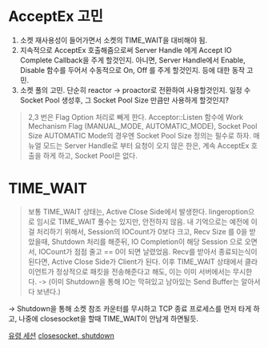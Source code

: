 # AcceptEx 고민

1. 소켓 재사용성이 들어가면서 소켓의 TIME_WAIT을 대비해야 됨.
2. 지속적으로 AcceptEx 호출해줌으로써 Server Handle 에게 Accept IO Complete Callback을 주게 할것인지. 아니면, Server Handle에서 Enable, Disable 함수를 두어서 수동적으로 On, Off 를 주게 할것인지. 등에 대한 동작 고민.
3. 소켓 풀의 고민. 단순히 reactor -> proactor로 전환하여 사용할것인지. 일정 수 Socket Pool 생성후, 그 Socket Pool Size 만큼만 사용하게 할것인지?

> 2,3 번은 Flag Option 처리로 빼게 한다.
> Acceptor::Listen 함수에  Work Mechanism Flag (MANUAL_MODE, AUTOMATIC_MODE), Socket Pool Size
> AUTOMATIC Mode의 경우엔 Socket Pool Size 정의는 필수로 하자.
> 매뉴얼 모드는 Server Handle로 부터 요청이 오지 않은 한은, 계속 AcceptEx 호출을 하게 하고, Socket Pool은 없다.


# TIME_WAIT 

> 보통 TIME_WAIT 상태는, Active Close Side에서 발생한다. lingeroption으로 임시로 TIME_WAIT 풀수는 있지만, 안전하지 않음.
> 내 기억으로는 예전에 이걸 처리하기 위해서, Session의 IOCount가 0보다 크고, Recv Size 를 0을 받았을때, Shutdown 처리를 해준뒤, IO Completion이 해당 Session 으로 오면서, IOCount가 점점 줄고 == 0이 되면 날렸었음.
> Recv를 받아서 종료되는식이 된다면, Active Close Side가 Client가 된다. 이후 TIME_WAIT 상태에서 클라이언트가 정상적으로 패킷을 전송해준다고 해도, 이는 이미 서버에서는 무시한다. -> (이미 Shutdown을 통해 IO는 막혀있고 남아있는 Send Buffer는 알아서 다 보낸다.)

-> Shutdown을 통해 소켓 참조 카운터를 무시하고 TCP 종료 프로세스를 먼저 타게 하고, 나중에 closesocket을 할때 TIME_WAIT이 안남게 하면될듯.

[유령 세션](https://ozt88.tistory.com/19)
[closesocket, shutdown](https://pencil1031.tistory.com/95)